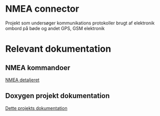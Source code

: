 # NMEA connector

Projekt som undersøger kommunikations protokoller brugt af elektronik ombord på bøde og andet GPS, GSM elektronik

# Relevant dokumentation
## NMEA kommandoer
[NMEA detaljeret](https://github.com/Kaki-the-Kid/NMEA-connector/tree/main/documentation/nmea-docs.html)

## Doxygen projekt dokumentation
[Dette projekts dokumentation](https://github.com/Kaki-the-Kid/NMEA-connector/tree/main/documentation/html/index.html)